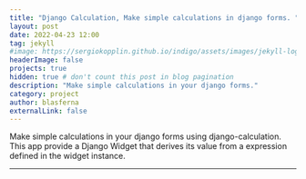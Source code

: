 ```yaml
---
title: "Django Calculation, Make simple calculations in django forms. "
layout: post
date: 2022-04-23 12:00
tag: jekyll
#image: https://sergiokopplin.github.io/indigo/assets/images/jekyll-logo-light-solid.png
headerImage: false
projects: true
hidden: true # don't count this post in blog pagination
description: "Make simple calculations in your django forms."
category: project
author: blasferna
externalLink: false
---
```



Make simple calculations in your django forms using django-calculation. This app provide a Django Widget that derives its value from a expression defined in the widget instance.

---



